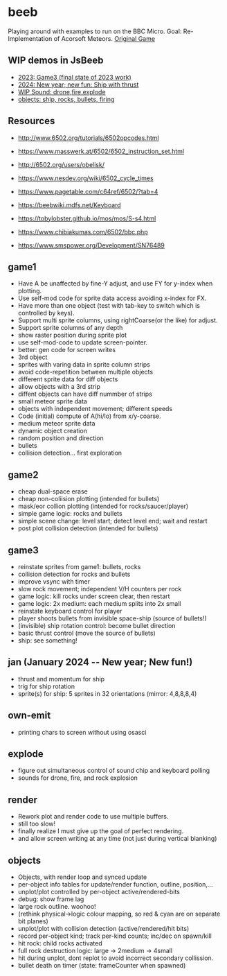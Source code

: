 # beeb

Playing around with examples to run on the BBC Micro.
Goal: Re-Implementation of Acorsoft Meteors.
[Original Game](https://bbc.godbolt.org/?&disc1=https://nick-chapman.github.io/beeb/Meteors.ssd&autoboot)

## WIP demos in JsBeeb
- [2023: Game3 (final state of 2023 work)](https://bbc.godbolt.org/?&disc1=https://nick-chapman.github.io/beeb/game3.ssd&autoboot)
- [2024: New year; new fun: Ship with thrust](https://bbc.godbolt.org/?&disc1=https://nick-chapman.github.io/beeb/jan.ssd&autoboot)
- [WIP Sound: drone,fire,explode](https://bbc.godbolt.org/?&disc1=https://nick-chapman.github.io/beeb/explode.ssd&autoboot)
- [objects: ship, rocks, bullets, firing](https://bbc.godbolt.org/?&disc1=https://nick-chapman.github.io/beeb/objects.ssd&autoboot)

## Resources

- http://www.6502.org/tutorials/6502opcodes.html
- https://www.masswerk.at/6502/6502_instruction_set.html
- http://6502.org/users/obelisk/
- https://www.nesdev.org/wiki/6502_cycle_times
- https://www.pagetable.com/c64ref/6502/?tab=4

- https://beebwiki.mdfs.net/Keyboard
- https://tobylobster.github.io/mos/mos/S-s4.html
- https://www.chibiakumas.com/6502/bbc.php
- https://www.smspower.org/Development/SN76489

## game1
- Have A be unaffected by fine-Y adjust, and use FY for y-index when plotting.
- Use self-mod code for sprite data access avoiding x-index for FX.
- Have more than one object (test with tab-key to switch which is controlled by keys).
- Support multi sprite columns, using rightCoarse(or the like) for adjust.
- Support sprite columns of any depth
- show raster position during sprite plot
- use self-mod-code to update screen-pointer.
- better: gen code for screen writes
- 3rd object
- sprites with varing data in sprite column strips
- avoid code-repetition between multiple objects
- different sprite data for diff objects
- allow objects with a 3rd strip
- diffent objects can have diff nummber of strips
- small meteor sprite data
- objects with independent movement; different speeds
- Code (initial) compute of A(hi/lo) from x/y-coarse.
- medium meteor sprite data
- dynamic object creation
- random position and direction
- bullets
- collision detection... first exploration

## game2
- cheap dual-space erase
- cheap non-coliision plotting (intended for bullets)
- mask/eor collion plotting (intended for rocks/saucer/player)
- simple game logic: rocks and bullets
- simple scene change: level start; detect level end; wait and restart
- post plot collision detection (intended for bullets)

## game3
- reinstate sprites from game1: bullets, rocks
- collision detection for rocks and bullets
- improve vsync with timer
- slow rock movement; independent V/H counters per rock
- game logic: kill rocks under screen clear, then restart
- game logic: 2x medium: each medium splits into 2x small
- reinstate keyboard control for player
- player shoots bullets from invisible space-ship (source of bullets!)
- (invisible) ship rotation control: become bullet direction
- basic thrust control (move the source of bullets)
- ship: see something!

## jan (January 2024 -- New year; New fun!)
- thrust and momentum for ship
- trig for ship rotation
- sprite(s) for ship: 5 sprites in 32 orientations (mirror: 4,8,8,8,4)

## own-emit
- printing chars to screen without using osasci

## explode
- figure out simultaneous control of sound chip and keyboard polling
- sounds for drone, fire, and rock explosion

## render
- Rework plot and render code to use multiple buffers.
- still too slow!
- finally realize I must give up the goal of perfect rendering.
- and allow screen writing at any time (not just during vertical blanking)

## objects
- Objects, with render loop and synced update
- per-object info tables for update/render function, outline, position,...
- unplot/plot controlled by per-object active/rendered-bits
- debug: show frame lag
- large rock outline. woohoo!
- (rethink physical->logic colour mapping, so red & cyan are on separate bit planes)
- unplot/plot with collision detection (active/rendered/hit bits)
- record per-object kind; track per-kind counts; inc/dec on spawn/kill
- hit rock: child rocks activated
- full rock destruction logic: large -> 2medium -> 4small
- hit during unplot, dont replot to avoid incorrect secondary collission.
- bullet death on timer (state: frameCounter when spawned)

